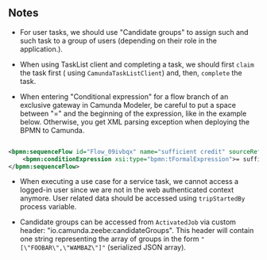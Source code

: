 ## Notes

- For user tasks, we should use "Candidate groups" to assign such and such task to a group of users (depending on their
  role in the application.).

- When using TaskList client and completing a task, we should first `claim` the task first (
  using `CamundaTaskListClient`)
  and, then, `complete` the task.

- When entering "Conditional expression" for a flow branch of an exclusive gateway in Camunda Modeler, be careful to put
  a space between "=" and the beginning of the expression, like in the example below. Otherwise, you get XML parsing
  exception when deploying the BPMN to Camunda.

```xml

<bpmn:sequenceFlow id="Flow_09ivbqx" name="sufficient credit" sourceRef="Gateway_0svoha3" targetRef="Activity_0lzh8es">
    <bpmn:conditionExpression xsi:type="bpmn:tFormalExpression">= sufficientCredit</bpmn:conditionExpression>
</bpmn:sequenceFlow>
```

- When executing a use case for a service task, we cannot access a logged-in user since we are not in the
  web authenticated context anymore. User related data should be accessed using `tripStartedBy` process variable.

- Candidate groups can be accessed from `ActivatedJob` via custom header: "io.camunda.zeebe:candidateGroups". This
  header will contain one string representing the array of groups in the form `"[\"FOOBAR\",\"WAMBAZ\"]"` (serialized JSON
  array).